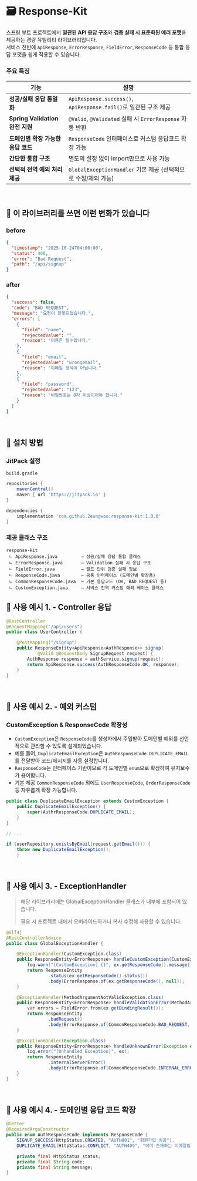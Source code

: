 # 🗃️ Response-Kit  
스프링 부트 프로젝트에서 **일관된 API 응답 구조**와 **검증 실패 시 표준화된 에러 포맷**을 제공하는 경량 유틸리티 라이브러리입니다.  
서비스 전반에 `ApiResponse`, `ErrorResponse`, `FieldError`, `ResponseCode` 등 통합 응답 포맷을 쉽게 적용할 수 있습니다.


### 주요 특징
| 기능 | 설명 |
|------|------|
| **성공/실패 응답 통일화** | `ApiResponse.success()`, `ApiResponse.fail()`로 일관된 구조 제공 |
| **Spring Validation 완전 지원** | `@Valid`, `@Validated` 실패 시 `ErrorResponse` 자동 반환 |
| **도메인별 확장 가능한 응답 코드** | `ResponseCode` 인터페이스로 커스텀 응답코드 확장 가능 |
| **간단한 통합 구조** | 별도의 설정 없이 import만으로 사용 가능 |
| **선택적 전역 예외 처리 제공** | `GlobalExceptionHandler` 기본 제공 (선택적으로 수정/제외 가능) |
<br/>

## 🎃 이 라이브러리를 쓰면 이런 변화가 있습니다
### before
```json
{
  "timestamp": "2025-10-24T04:00:00",
  "status": 400,
  "error": "Bad Request",
  "path": "/api/signup"
}
```
### after
```json
{
  "success": false,
  "code": "BAD_REQUEST",
  "message": "요청이 잘못되었습니다.",
  "errors": [
    {
      "field": "name",
      "rejectedValue": "",
      "reason": "이름은 필수입니다."
    },
    {
      "field": "email",
      "rejectedValue": "wrongemail",
      "reason": "이메일 형식이 아닙니다."
    },
    {
      "field": "password",
      "rejectedValue": "123",
      "reason": "비밀번호는 8자 이상이어야 합니다."
    }
  ]
}
```

</br>

## 🍪 설치 방법

### **JitPack 설정**

`build.gradle`
```gradle
repositories {
    mavenCentral()
    maven { url 'https://jitpack.io' }
}

dependencies {
    implementation 'com.github.2eungwoo:response-kit:1.0.0'
}
```

### 제공 클래스 구조
```
response-kit
 ㄴ ApiResponse.java         → 성공/실패 응답 통합 클래스
 ㄴ ErrorResponse.java       → Validation 실패 시 응답 구조
 ㄴ FieldError.java          → 필드 단위 검증 실패 정보
 ㄴ ResponseCode.java        → 공통 인터페이스 (도메인별 확장용)
 ㄴ CommonResponseCode.java  → 기본 응답코드 (OK, BAD_REQUEST 등)
 ㄴ CustomException.java     → 서비스 전역 커스텀 예외 베이스 클래스
```

## 🔹 사용 예시 1. - Controller 응답
```java
@RestController
@RequestMapping("/api/users")
public class UserController {

    @PostMapping("/signup")
    public ResponseEntity<ApiResponse<AuthResponse>> signup(
            @Valid @RequestBody SignupRequest request) {
        AuthResponse response = authService.signup(request);
        return ApiResponse.success(AuthResponseCode.OK, response); 
    }
}
```
<br/>

## 🔹 사용 예시 2. - 예외 커스텀
### CustomException & ResponseCode 확장성
- `CustomException`은 `ResponseCode`를 생성자에서 주입받아 도메인별 예외를 선언적으로 관리할 수 있도록 설계되었습니다.
- 예를 들어, `DuplicateEmailException`은 `AuthResponseCode.DUPLICATE_EMAIL`를 전달받아 코드/메시지를 자동 설정합니다.  
- `ResponseCode`는 인터페이스 기반이므로 각 도메인별 `enum`으로 확장하여 유지보수가 용이합니다.
- 기본 제공 `CommonResponseCode` 외에도 `UserResponseCode`, `OrderResponseCode` 등 자유롭게 확장 가능합니다.

```java
public class DuplicateEmailException extends CustomException {
    public DuplicateEmailException() {
        super(AuthrResponseCode.DUPLICATE_EMAIL);
    }
}

// ...

if (userRepository.existsByEmail(request.getEmail())) {
    throw new DuplicateEmailException();
    }
```

<br/>

## 🔹 사용 예시 3. - ExceptionHandler
> 해당 라이브러리에는 GlobalExceptionHandler 클래스가 내부에 포함되어 있습니다.
> 
> 필요 시 프로젝트 내에서 오버라이드하거나 복사 수정해 사용할 수 있습니다.
```java
@Slf4j
@RestControllerAdvice
public class GlobalExceptionHandler {

    @ExceptionHandler(CustomException.class)
    public ResponseEntity<ErrorResponse> handleCustomException(CustomException ex) {
        log.warn("[CustomException] {}", ex.getResponseCode().message());
        return ResponseEntity
                .status(ex.getResponseCode().status())
                .body(ErrorResponse.of(ex.getResponseCode(), null));
    }

    @ExceptionHandler(MethodArgumentNotValidException.class)
    public ResponseEntity<ErrorResponse> handleValidationError(MethodArgumentNotValidException ex) {
        var errors = FieldError.from(ex.getBindingResult());
        return ResponseEntity
                .badRequest()
                .body(ErrorResponse.of(CommonResponseCode.BAD_REQUEST, errors));
    }

    @ExceptionHandler(Exception.class)
    public ResponseEntity<ErrorResponse> handleUnknownError(Exception ex) {
        log.error("[Unhandled Exception]", ex);
        return ResponseEntity
                .internalServerError()
                .body(ErrorResponse.of(CommonResponseCode.INTERNAL_ERROR));
    }
}
```

<br/>

## 🔹 사용 예시 4. - 도메인별 응답 코드 확장
```java
@Getter
@RequiredArgsConstructor
public enum AuthResponseCode implements ResponseCode {
    SIGNUP_SUCCESS(HttpStatus.CREATED, "AUTH001", "회원가입 성공"),
    DUPLICATE_EMAIL(HttpStatus.CONFLICT, "AUTH409", "이미 존재하는 이메일입니다.");

    private final HttpStatus status;
    private final String code;
    private final String message;
}
```

